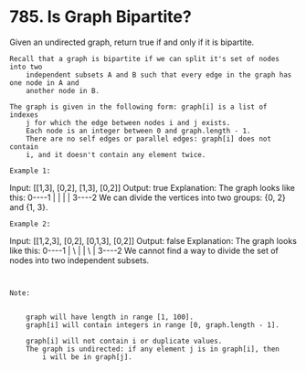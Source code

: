 # 785. Is Graph Bipartite?

Given an undirected graph, return true if and only if it is
        bipartite.

    Recall that a graph is bipartite if we can split it's set of nodes into two
        independent subsets A and B such that every edge in the graph has one node in A and
        another node in B.

    The graph is given in the following form: graph[i] is a list of indexes
        j for which the edge between nodes i and j exists. 
        Each node is an integer between 0 and graph.length - 1. 
        There are no self edges or parallel edges: graph[i] does not contain
        i, and it doesn't contain any element twice.

    Example 1:
Input: [[1,3], [0,2], [1,3], [0,2]]
Output: true
Explanation:
The graph looks like this:
0----1
|    |
|    |
3----2
We can divide the vertices into two groups: {0, 2} and {1, 3}.

    Example 2:
Input: [[1,2,3], [0,2], [0,1,3], [0,2]]
Output: false
Explanation:
The graph looks like this:
0----1
| \  |
|  \ |
3----2
We cannot find a way to divide the set of nodes into two independent subsets.

     

    Note:

    
        graph will have length in range [1, 100].
        graph[i] will contain integers in range [0, graph.length - 1].
        
        graph[i] will not contain i or duplicate values.
        The graph is undirected: if any element j is in graph[i], then
            i will be in graph[j].